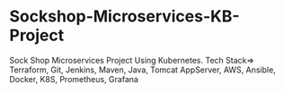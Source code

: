 # Sockshop-Microservices-KB-Project
Sock Shop Microservices Project Using Kubernetes. Tech Stack=> Terraform, Git, Jenkins, Maven, Java, Tomcat AppServer, AWS, Ansible, Docker, K8S, Prometheus, Grafana
